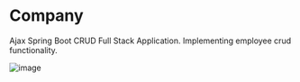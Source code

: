 # Company
Ajax Spring Boot CRUD Full Stack Application. Implementing employee crud functionality.

![image](https://user-images.githubusercontent.com/39504405/131227701-429a1399-0023-422c-a733-0fc4fc2711f6.png)


